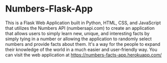 # Numbers-Flask-App
This is a Flask Web Application built in Python, HTML, CSS, and JavaScript 
that utilizes the Numbers API (numbersapi.com) to create an application
that allows users to simply learn new, unique, and interesting facts by 
simply tying in a number or allowing the application to randomly select
numbers and provide facts about them. It's a way for the people to expand
their knowledge of the world in a much easier and user-friendly way. You
can visit the web application at https://numbers-facts-app.herokuapp.com/
